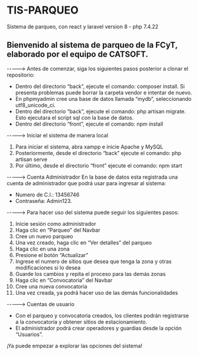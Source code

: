 # TIS-PARQUEO
Sistema de parqueo, con react y laravel version 8 - php 7.4.22

Bienvenido al sistema de parqueo de la FCyT, elaborado por el equipo de CATSOFT.
--------------------------------------------------------------------------------------------------------------

-----> Antes de comenzar, siga los siguientes pasos posterior a clonar el repositorio:
- Dentro del directorio “back”, ejecute el comando: composer install. Si presenta problemas puede borrar la carpeta vendor e intentar de nuevo.
- En phpmyadmin cree una base de datos llamada “mydb”, seleccionando utf8_unicode_ci. 
- Dentro del directorio “back”, ejecute el comando: php artisan migrate. Esto ejecutara el script sql con la base de datos.
- Dentro del directorio “front”, ejecute el comando: npm install

-----> Iniciar el sistema de manera local
1. Para iniciar el sistema, abra xampp e inicie Apache y MySQL
2. Posteriormente, desde el directorio “back” ejecute el comando: php artisan serve
3. Por último, desde el directorio “front” ejecute el comando: npm start

-----> Cuenta Administrador
En la base de datos esta registrada una cuenta de administrador que podrá usar para ingresar al sistema:

- Numero de C.I.: 13456746
- Contraseña:  Admin123.

-----> Para hacer uso del sistema puede seguir los siguientes pasos:
1.	Inicie sesión como administrador
2.	Haga clic en “Parqueo” del Navbar
3.	Cree un nuevo parqueo
4.	Una vez creado, haga clic en “Ver detalles” del parqueo
5.	Haga clic en una zona
6.	Presione el botón “Actualizar”
7.	Ingrese el numero de sitios que desea que tenga la zona y otras modificaciones si lo desea
8.	Guarde los cambios y repita el proceso para las demás zonas
9.	Haga clic en “Convocatoria” del Navbar
10.	Cree una nueva convocatoria
11.	Una vez creada, ya podrá hacer uso de las demás funcionalidades

-----> Cuentas de usuario
- Con el parqueo y convocatoria creados, los clientes podrán registrarse a la convocatoria y obtener sitios de estacionamiento. 
- El administrador podrá crear operadores y guardias desde la opción “Usuarios”.

¡Ya puede empezar a explorar las opciones del sistema!
